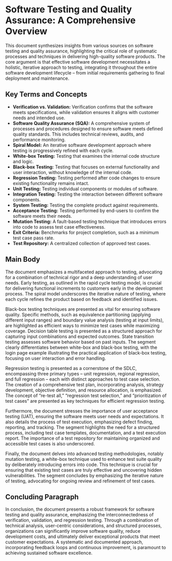 # Software Testing and Quality Assurance: A Comprehensive Overview

This document synthesizes insights from various sources on software testing and quality assurance, highlighting the critical role of systematic processes and techniques in delivering high-quality software products. The core argument is that effective software development necessitates a holistic, iterative approach to testing, integrating it throughout the entire software development lifecycle – from initial requirements gathering to final deployment and maintenance.

## Key Terms and Concepts

*   **Verification vs. Validation:** Verification confirms that the software meets specifications, while validation ensures it aligns with customer needs and intended use.
*   **Software Quality Assurance (SQA):** A comprehensive system of processes and procedures designed to ensure software meets defined quality standards. This includes technical reviews, audits, and performance monitoring.
*   **Spiral Model:** An iterative software development approach where testing is progressively refined with each cycle.
*   **White-box Testing:** Testing that examines the internal code structure and logic.
*   **Black-box Testing:** Testing that focuses on external functionality and user interaction, without knowledge of the internal code.
*   **Regression Testing:** Testing performed after code changes to ensure existing functionality remains intact.
*   **Unit Testing:** Testing individual components or modules of software.
*   **Integration Testing:** Testing the interaction between different software components.
*   **System Testing:** Testing the complete product against requirements.
*   **Acceptance Testing:** Testing performed by end-users to confirm the software meets their needs.
*   **Mutation Testing:** A fault-based testing technique that introduces errors into code to assess test case effectiveness.
*   **Exit Criteria:** Benchmarks for project completion, such as a minimum test case pass rate.
*   **Test Repository:** A centralized collection of approved test cases.

## Main Body

The document emphasizes a multifaceted approach to testing, advocating for a combination of technical rigor and a deep understanding of user needs. Early testing, as outlined in the rapid cycle testing model, is crucial for delivering functional increments to customers early in the development process. The spiral model underscores the iterative nature of testing, where each cycle refines the product based on feedback and identified issues.

Black-box testing techniques are presented as vital for ensuring software quality. Specific methods, such as equivalence partitioning (applying different input ranges) and boundary value analysis (testing at input limits), are highlighted as efficient ways to minimize test cases while maximizing coverage. Decision table testing is presented as a structured approach for capturing input combinations and expected outcomes. State transition testing assesses software behavior based on past inputs. The segment clearly differentiates between white-box and black-box testing, with the login page example illustrating the practical application of black-box testing, focusing on user interaction and error handling.

Regression testing is presented as a cornerstone of the SDLC, encompassing three primary types – unit regression, regional regression, and full regression – each with distinct approaches to test case selection. The creation of a comprehensive test plan, incorporating analysis, strategy development, objective definition, and resource allocation, is emphasized. The concept of “re-test all,” “regression test selection,” and “prioritization of test cases” are presented as key techniques for efficient regression testing.

Furthermore, the document stresses the importance of user acceptance testing (UAT), ensuring the software meets user needs and expectations. It also details the process of test execution, emphasizing defect finding, reporting, and tracking. The segment highlights the need for a structured process, including test case templates, documentation, and a test execution report.  The importance of a test repository for maintaining organized and accessible test cases is also underscored.

Finally, the document delves into advanced testing methodologies, notably mutation testing, a white-box technique used to enhance test suite quality by deliberately introducing errors into code. This technique is crucial for ensuring that existing test cases are truly effective and uncovering hidden vulnerabilities.  The segment concludes by emphasizing the iterative nature of testing, advocating for ongoing review and refinement of test cases.

## Concluding Paragraph

In conclusion, the document presents a robust framework for software testing and quality assurance, emphasizing the interconnectedness of verification, validation, and regression testing. Through a combination of technical analysis, user-centric considerations, and structured processes, organizations can significantly improve software quality, reduce development costs, and ultimately deliver exceptional products that meet customer expectations.  A systematic and documented approach, incorporating feedback loops and continuous improvement, is paramount to achieving sustained software excellence.